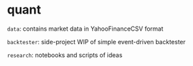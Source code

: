 # quant

`data`: contains market data in YahooFinanceCSV format

`backtester`: side-project WIP of simple event-driven backtester

`research`: notebooks and scripts of ideas
